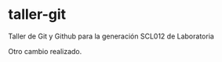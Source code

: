 # taller-git
Taller de Git y Github para la generación SCL012 de Laboratoria

Otro cambio realizado.